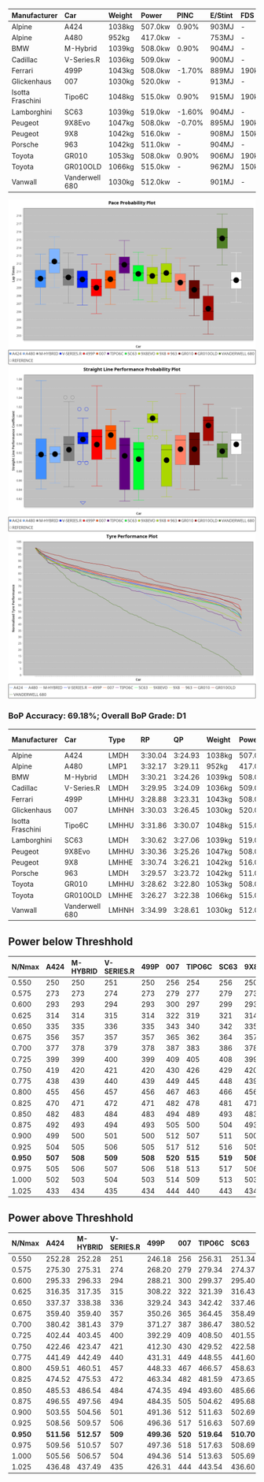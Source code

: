 | Manufacturer     | Car            | Weight | Power   | PINC    | E/Stint | FDS     |
|:-|:-|:-|:-|:-|:-|:-|
| Alpine           | A424           | 1038kg | 507.0kw | 0.90%   | 903MJ   |    -    |
| Alpine           | A480           | 952kg  | 417.0kw |    -    | 753MJ   |    -    |
| BMW              | M-Hybrid       | 1039kg | 508.0kw | 0.90%   | 904MJ   |    -    |
| Cadillac         | V-Series.R     | 1036kg | 509.0kw |    -    | 900MJ   |    -    |
| Ferrari          | 499P           | 1043kg | 508.0kw | -1.70%  | 889MJ   | 190kph  |
| Glickenhaus      | 007            | 1030kg | 520.0kw |    -    | 913MJ   |    -    |
| Isotta Fraschini | Tipo6C         | 1048kg | 515.0kw | 0.90%   | 915MJ   | 190kph  |
| Lamborghini      | SC63           | 1039kg | 519.0kw | -1.60%  | 904MJ   |    -    |
| Peugeot          | 9X8Evo         | 1047kg | 508.0kw | -0.70%  | 895MJ   | 190kph  |
| Peugeot          | 9X8            | 1042kg | 516.0kw |    -    | 908MJ   | 150kph  |
| Porsche          | 963            | 1042kg | 511.0kw |    -    | 904MJ   |    -    |
| Toyota           | GR010          | 1053kg | 508.0kw | 0.90%   | 906MJ   | 190kph  |
| Toyota           | GR010OLD       | 1066kg | 515.0kw |    -    | 962MJ   | 150kph  |
| Vanwall          | Vanderwell 680 | 1030kg | 512.0kw |    -    | 901MJ   |    -    |

![PACECHART](./IMG/OFFICIAL.png)
![STRAIGHTLINEPERFORMANCECHART](./IMG/OFFICIAL_sp.png)
![TYREPERFORMANCECHART](./IMG/OFFICIAL_tw.png)

### BoP Accuracy: 69.18%; Overall BoP Grade: D1
| Manufacturer     | Car            | Type  | RP      | QP      | Weight | Power¹  | Threshhold | PINC    | Power²   | E/Stint | AVG Vmax  | FDS     | RDLC | L/Stint | BOP-Grade | Model Accuracy | Model Points | Match%  | SimDiff |
|:-|:-|:-|:-|:-|:-|:-|:-|:-|:-|:-|:-|:-|:-|:-|:-|:-|:-|:-|:-|
| Alpine           | A424           | LMDH  | 3:30.04 | 3:24.93 | 1038kg | 507.0kw | 250.0kph   | 0.90%   | 511.60kw |  903MJ  | 320.11kph |    -    | 1.04 | 12      | -A2       | 98.94%         | 2047         | 94.87%  | #       |
| Alpine           | A480           | LMP1  | 3:32.17 | 3:29.11 |  952kg | 417.0kw | 0.0kph     |    -    | 417.00kw |  753MJ  | 315.58kph |    -    | 0.98 | 11      | +E1       | 92.36%         | 1643         | 55.36%  | -0.21   |
| BMW              | M-Hybrid       | LMDH  | 3:30.21 | 3:24.26 | 1039kg | 508.0kw | 250.0kph   | 0.90%   | 512.60kw |  904MJ  | 323.00kph |    -    | 1.03 | 12      | ~A1       | 98.84%         | 3070         | 98.76%  | #       |
| Cadillac         | V-Series.R     | LMDH  | 3:29.95 | 3:24.09 | 1036kg | 509.0kw | 250.0kph   |    -    | 509.00kw |  900MJ  | 324.67kph |    -    | 1.03 | 12      | -A2       | 98.94%         | 5427         | 92.75%  | #       |
| Ferrari          | 499P           | LMHHU | 3:28.88 | 3:23.31 | 1043kg | 508.0kw | 250.0kph   | -1.70%  | 499.40kw |  889MJ  | 322.89kph | 190kph  | 1.07 | 12      | -D1       | 100.00%        | 6554         | 65.06%  | #       |
| Glickenhaus      | 007            | LMHNH | 3:30.03 | 3:26.45 | 1030kg | 520.0kw | 0.0kph     |    -    | 520.00kw |  913MJ  | 329.03kph |    -    | 0.97 | 12      | ~A1       | 93.90%         | 2170         | 97.13%  | +1.42   |
| Isotta Fraschini | Tipo6C         | LMHHU | 3:31.86 | 3:30.07 | 1048kg | 515.0kw | 250.0kph   | 0.90%   | 519.60kw |  915MJ  | 319.95kph | 190kph  | 1.08 | 12      | +Ω1       | 97.73%         | 129          | 38.52%  | +1.51   |
| Lamborghini      | SC63           | LMDH  | 3:30.62 | 3:27.06 | 1039kg | 519.0kw | 250.0kph   | -1.60%  | 510.70kw |  904MJ  | 318.67kph |    -    | 1.07 | 12      | +A2       | 100.00%        | 784          | 93.00%  | +1.23   |
| Peugeot          | 9X8Evo         | LMHHU | 3:30.36 | 3:25.26 | 1047kg | 508.0kw | 250.0kph   | -0.70%  | 504.40kw |  895MJ  | 333.81kph | 190kph  | 1.00 | 12      | ~A1       | 100.00%        | 1457         | 96.46%  | #       |
| Peugeot          | 9X8            | LMHHE | 3:30.74 | 3:26.21 | 1042kg | 516.0kw | 0.0kph     |    -    | 516.00kw |  908MJ  | 318.41kph | 150kph  | 1.04 | 12      | ~A1       | 99.16%         | 4816         | 100.00% | -0.43   |
| Porsche          | 963            | LMDH  | 3:29.57 | 3:23.72 | 1042kg | 511.0kw | 250.0kph   |    -    | 511.00kw |  904MJ  | 322.07kph |    -    | 1.03 | 12      | -B2       | 99.91%         | 14205        | 82.73%  | #       |
| Toyota           | GR010          | LMHHU | 3:28.62 | 3:22.80 | 1053kg | 508.0kw | 250.0kph   | 0.90%   | 512.60kw |  906MJ  | 321.46kph | 190kph  | 1.06 | 12      | -E1       | 99.73%         | 4795         | 59.01%  | #       |
| Toyota           | GR010OLD       | LMHHE | 3:26.27 | 3:22.38 | 1066kg | 515.0kw | 0.0kph     |    -    | 515.00kw |  962MJ  | 329.94kph | 150kph  | 1.02 | 12      | -Ω1       | 94.52%         | 690          | 0.71%   | +3.68   |
| Vanwall          | Vanderwell 680 | LMHNH | 3:34.99 | 3:28.61 | 1030kg | 512.0kw | 0.0kph     |    -    | 512.00kw |  901MJ  | 321.99kph |    -    | 1.02 | 12      | +Ω2       | 95.37%         | 639          | -5.84%  | +0.16   |

## Power below Threshhold
| N/Nmax    | A424    | M-HYBRID | V-SERIES.R | 499P    | 007     | TIPO6C  | SC63    | 9X8EVO  | 9X8     | 963     | GR010   | GR010OLD | VANDERWELL 680 | ​     | RPM      | A480    |
|:-|:-|:-|:-|:-|:-|:-|:-|:-|:-|:-|:-|:-|:-|:-|:-|:-|
|  0.550    |  250    |  250     |  251       |  250    |  256    |  254    |  256    |  250    |  254    |  252    |  250    |  254     |  252           |  ​    |   --     |   -     |
|  0.575    |  273    |  273     |  274       |  273    |  279    |  277    |  279    |  273    |  277    |  275    |  273    |  277     |  275           |  ​    |   --     |   -     |
|  0.600    |  293    |  293     |  294       |  293    |  300    |  297    |  299    |  293    |  298    |  295    |  293    |  297     |  296           |  ​    |   --     |   -     |
|  0.625    |  314    |  314     |  315       |  314    |  322    |  319    |  321    |  314    |  319    |  316    |  314    |  319     |  317           |  ​    |   --     |   -     |
|  0.650    |  335    |  335     |  336       |  335    |  343    |  340    |  342    |  335    |  340    |  337    |  335    |  340     |  338           |  ​    |   --     |   -     |
|  0.675    |  356    |  357     |  357       |  357    |  365    |  362    |  364    |  357    |  362    |  359    |  357    |  362     |  359           |  ​    |   --     |   -     |
|  0.700    |  377    |  378     |  379       |  378    |  387    |  383    |  386    |  378    |  384    |  380    |  378    |  383     |  381           |  ​    |   --     |   -     |
|  0.725    |  399    |  399     |  400       |  399    |  409    |  405    |  408    |  399    |  406    |  402    |  399    |  405     |  403           |  ​    |   --     |   -     |
|  0.750    |  419    |  420     |  421       |  420    |  430    |  426    |  429    |  420    |  427    |  422    |  420    |  426     |  423           |  ​    |   --     |   -     |
|  0.775    |  438    |  439     |  440       |  439    |  449    |  445    |  448    |  439    |  446    |  441    |  439    |  445     |  442           |  ​    |  5000    |  245    |
|  0.800    |  455    |  456     |  457       |  456    |  467    |  463    |  466    |  456    |  463    |  459    |  456    |  463     |  460           |  ​    |  5500    |  289    |
|  0.825    |  470    |  471     |  472       |  471    |  482    |  478    |  481    |  471    |  478    |  474    |  471    |  478     |  475           |  ​    |  6000    |  323    |
|  0.850    |  482    |  483     |  484       |  483    |  494    |  489    |  493    |  483    |  490    |  485    |  483    |  489     |  486           |  ​    |  6500    |  365    |
|  0.875    |  492    |  493     |  494       |  493    |  505    |  500    |  504    |  493    |  501    |  496    |  493    |  500     |  497           |  ​    |  7000    |  408    |
|  0.900    |  499    |  500     |  501       |  500    |  512    |  507    |  511    |  500    |  508    |  503    |  500    |  507     |  504           |  ​    |  7500    |  418    |
|  0.925    |  504    |  505     |  506       |  505    |  517    |  512    |  516    |  505    |  513    |  508    |  505    |  512     |  509           |  ​    |  8000    |  414    |
| **0.950** | **507** | **508**  | **509**    | **508** | **520** | **515** | **519** | **508** | **516** | **511** | **508** | **515**  | **512**        | **​** | **8500** | **417** |
|  0.975    |  505    |  506     |  507       |  506    |  518    |  513    |  517    |  506    |  514    |  509    |  506    |  513     |  510           |  ​    |  9000    |  209    |
|  1.000    |  502    |  503     |  504       |  503    |  514    |  509    |  513    |  503    |  510    |  505    |  503    |  509     |  506           |  ​    |   --     |   -     |
|  1.025    |  433    |  434     |  435       |  434    |  444    |  440    |  443    |  434    |  441    |  436    |  434    |  440     |  437           |  ​    |   --     |   -     |

## Power above Threshhold
| N/Nmax    | A424       | M-HYBRID   | V-SERIES.R | 499P       | 007     | TIPO6C     | SC63       | 9X8EVO     | 9X8     | 963     | GR010      | GR010OLD | VANDERWELL 680 | ​     | RPM      | A480    |
|:-|:-|:-|:-|:-|:-|:-|:-|:-|:-|:-|:-|:-|:-|:-|:-|:-|
|  0.550    |  252.28    |  252.28    |  251       |  246.18    |  256    |  256.31    |  251.34    |  248.22    |  254    |  252    |  252.28    |  254     |  252           |  ​    |   --     |   -     |
|  0.575    |  275.30    |  275.31    |  274       |  268.20    |  279    |  279.34    |  274.37    |  271.24    |  277    |  275    |  275.31    |  277     |  275           |  ​    |   --     |   -     |
|  0.600    |  295.33    |  296.33    |  294       |  288.21    |  300    |  299.37    |  295.40    |  291.26    |  298    |  295    |  296.33    |  297     |  296           |  ​    |   --     |   -     |
|  0.625    |  316.35    |  317.35    |  315       |  308.22    |  322    |  321.39    |  316.43    |  312.27    |  319    |  316    |  317.35    |  319     |  317           |  ​    |   --     |   -     |
|  0.650    |  337.37    |  338.38    |  336       |  329.24    |  343    |  342.42    |  337.46    |  333.29    |  340    |  337    |  338.38    |  340     |  338           |  ​    |   --     |   -     |
|  0.675    |  359.40    |  359.40    |  357       |  350.26    |  365    |  364.45    |  358.49    |  354.31    |  362    |  359    |  359.40    |  362     |  359           |  ​    |   --     |   -     |
|  0.700    |  380.42    |  381.43    |  379       |  371.27    |  387    |  386.47    |  380.52    |  375.33    |  384    |  380    |  381.43    |  383     |  381           |  ​    |   --     |   -     |
|  0.725    |  402.44    |  403.45    |  400       |  392.29    |  409    |  408.50    |  401.55    |  396.35    |  406    |  402    |  403.45    |  405     |  403           |  ​    |   --     |   -     |
|  0.750    |  422.46    |  423.47    |  421       |  412.30    |  430    |  429.52    |  422.58    |  416.37    |  427    |  422    |  423.47    |  426     |  423           |  ​    |   --     |   -     |
|  0.775    |  441.49    |  442.49    |  440       |  431.31    |  449    |  448.55    |  441.60    |  435.38    |  446    |  441    |  442.49    |  445     |  442           |  ​    |  5000    |  245    |
|  0.800    |  459.51    |  460.51    |  457       |  448.33    |  467    |  466.57    |  458.63    |  453.40    |  463    |  459    |  460.51    |  463     |  460           |  ​    |  5500    |  289    |
|  0.825    |  474.52    |  475.53    |  472       |  463.34    |  482    |  481.59    |  473.65    |  468.41    |  478    |  474    |  475.53    |  478     |  475           |  ​    |  6000    |  323    |
|  0.850    |  485.53    |  486.54    |  484       |  474.35    |  494    |  493.60    |  485.66    |  479.42    |  490    |  485    |  486.54    |  489     |  486           |  ​    |  6500    |  365    |
|  0.875    |  496.55    |  497.56    |  494       |  484.35    |  505    |  504.62    |  495.68    |  489.43    |  501    |  496    |  497.56    |  500     |  497           |  ​    |  7000    |  408    |
|  0.900    |  503.55    |  504.56    |  501       |  491.36    |  512    |  511.63    |  502.69    |  496.44    |  508    |  503    |  504.56    |  507     |  504           |  ​    |  7500    |  418    |
|  0.925    |  508.56    |  509.57    |  506       |  496.36    |  517    |  516.63    |  507.69    |  501.44    |  513    |  508    |  509.57    |  512     |  509           |  ​    |  8000    |  414    |
| **0.950** | **511.56** | **512.57** | **509**    | **499.36** | **520** | **519.64** | **510.70** | **504.44** | **516** | **511** | **512.57** | **515**  | **512**        | **​** | **8500** | **417** |
|  0.975    |  509.56    |  510.57    |  507       |  497.36    |  518    |  517.63    |  508.69    |  502.44    |  514    |  509    |  510.57    |  513     |  510           |  ​    |  9000    |  209    |
|  1.000    |  505.56    |  506.57    |  504       |  494.36    |  514    |  513.63    |  505.69    |  499.44    |  510    |  505    |  506.57    |  509     |  506           |  ​    |   --     |   -     |
|  1.025    |  436.48    |  437.49    |  435       |  426.31    |  444    |  443.54    |  436.60    |  430.38    |  441    |  436    |  437.49    |  440     |  437           |  ​    |   --     |   -     |
